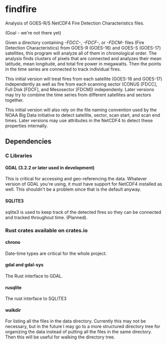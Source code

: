 # findfire
Analysis of GOES-R/S NetCDF4 Fire Detection Characteristics files.

(Goal - we're not there yet)

Given a directory containing *-FDCC-*, *-FDCF-*, or *-FDCM-* files (Fire Detection Characteristics)
from GOES-R (GOES-16) and GOES-S (GOES-17) satellites, this program will analyze all of them in 
chronological order. The analysis finds clusters of pixels that are connected and analyzes their 
mean latitude, mean longitude, and total fire power in megawatts. Then the points in the time series
are connected to track individual fires.

This initial version will treat fires from each satellite (GOES-16 and GOES-17) independently as
well as fire from each scanning sector (CONUS [FDCC], Full Disk [FDCF], and Mesosector [FDCM])
independenly. Later versions may try to combine the time series from different satellites and
sectors together.

This initial version will also rely on the file naming convention used by the NOAA Big Data
initiative to detect satellite, sector, scan start, and scan end times. Later versions may use
attributes in the NetCDF4 to detect these properties internally.


## Dependencies

### C Libraries

#### GDAL (3.2.2 or later used in development)
 This is critical for accessing and geo-referencing the data. Whatever version of GDAL you're using,
 it must have support for NetCDF4 installed as well. This shouldn't be a problem since that is the
 default anyway.


#### SQLITE3
 sqlite3 is used to keep track of the detected fires so they can be connected and tracked throughout
 time. (Planned).

### Rust crates available on crates.io

#### chrono
 Date-time types are critical for the whole project.

#### gdal and gdal-sys
 The Rust interface to GDAL.

#### rusqlite
 The rust interface to SQLITE3

#### walkdir
 For listing all the files in the data directory. Currently this may not be necessary, but in the 
 future I may go to a more structured directory tree for organizing the data instead of putting all
 the files in the same directory. Then this will be useful for walking the directory tree.

